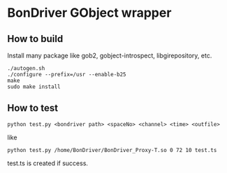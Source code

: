BonDriver GObject wrapper
===

## How to build
Install many package like gob2, gobject-introspect, libgirepository, etc.
```
./autogen.sh
./configure --prefix=/usr --enable-b25
make
sudo make install
```
## How to test
``` 
python test.py <bondriver path> <spaceNo> <channel> <time> <outfile>
```
like
```
python test.py /home/BonDriver/BonDriver_Proxy-T.so 0 72 10 test.ts
```
 test.ts is created if success.


